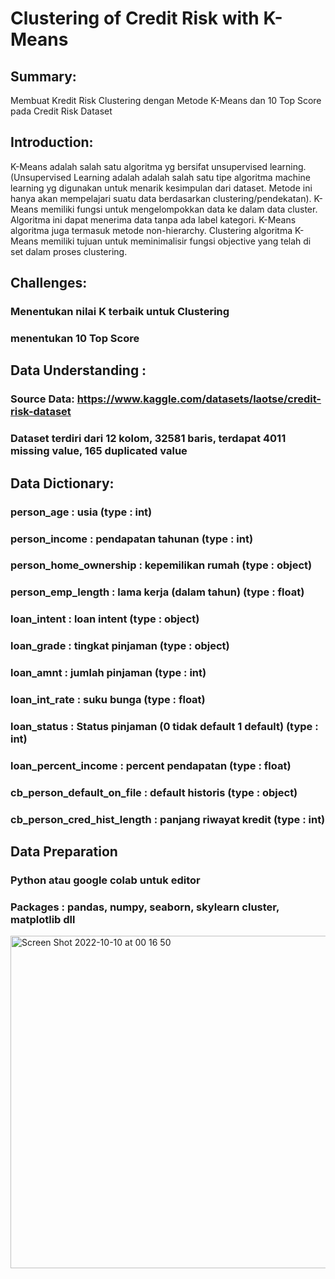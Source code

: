 # Clustering of Credit Risk with K-Means

## Summary:
Membuat Kredit Risk Clustering dengan Metode K-Means dan 10 Top Score pada Credit Risk Dataset

## Introduction: 
K-Means adalah salah satu algoritma yg bersifat unsupervised learning. (Unsupervised Learning adalah adalah salah satu tipe algoritma machine learning yg digunakan untuk menarik kesimpulan dari dataset. Metode ini hanya akan mempelajari suatu data berdasarkan clustering/pendekatan). K-Means memiliki fungsi untuk mengelompokkan data ke dalam data cluster. Algoritma ini dapat menerima data tanpa ada label kategori. K-Means algoritma juga termasuk metode non-hierarchy. Clustering algoritma K-Means memiliki tujuan untuk meminimalisir fungsi objective yang telah di set dalam proses clustering.

## Challenges:
### Menentukan nilai K terbaik untuk Clustering
### menentukan 10 Top Score

## Data Understanding : 
### Source Data: https://www.kaggle.com/datasets/laotse/credit-risk-dataset
### Dataset terdiri dari 12 kolom, 32581 baris, terdapat 4011 missing value, 165 duplicated value

## Data Dictionary:
### person_age				: usia (type : int)
### person_income  			: pendapatan tahunan (type : int)
### person_home_ownership	: kepemilikan rumah (type : object)
### person_emp_length		: lama kerja (dalam tahun) (type : float)
### loan_intent				: loan intent (type : object)
### loan_grade	 			: tingkat pinjaman (type : object)
### loan_amnt				: jumlah pinjaman (type : int)
### loan_int_rate				: suku bunga (type : float)
### loan_status				: Status pinjaman (0 tidak default 1 default) (type : int)
### loan_percent_income 		: percent pendapatan (type : float)
### cb_person_default_on_file : default historis (type : object)
### cb_person_cred_hist_length : panjang riwayat kredit (type : int)

## Data Preparation
### Python atau google colab untuk editor
### Packages : pandas, numpy, seaborn, skylearn cluster, matplotlib dll
<img width="532" alt="Screen Shot 2022-10-10 at 00 16 50" src="https://user-images.githubusercontent.com/112957682/194764806-dc9842fb-17a3-473c-8b04-4b5879530579.png">







